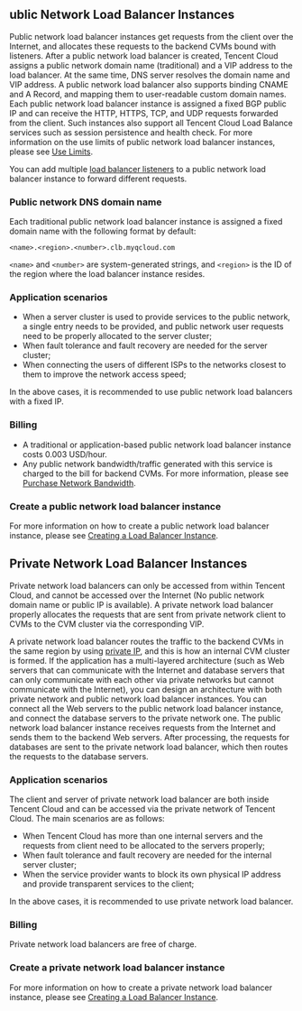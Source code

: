 ## ublic Network Load Balancer Instances

Public network load balancer instances get requests from the client over the Internet, and allocates these requests to the backend CVMs bound with listeners. After a public network load balancer is created, Tencent Cloud assigns a public network domain name (traditional) and a VIP address to the load balancer. At the same time, DNS server resolves the domain name and VIP address. A public network load balancer also supports binding CNAME and A Record, and mapping them to user-readable custom domain names. Each public network load balancer instance is assigned a fixed BGP public IP and can receive the HTTP, HTTPS, TCP, and UDP requests forwarded from the client. Such instances also support all Tencent Cloud Load Balance services such as session persistence and health check. For more information on the use limits of public network load balancer instances, please see [Use Limits](/doc/product/214/6187).

You can add multiple [load balancer listeners](/doc/product/214/6151) to a public network load balancer instance to forward different requests.

### Public network DNS domain name

Each traditional public network load balancer instance is assigned a fixed domain name with the following format by default:

```
<name>.<region>.<number>.clb.myqcloud.com
```

`<name>` and `<number>` are system-generated strings, and `<region>` is the ID of the region where the load balancer instance resides.

### Application scenarios
- When a server cluster is used to provide services to the public network, a single entry needs to be provided, and public network user requests need to be properly allocated to the server cluster;
- When fault tolerance and fault recovery are needed for the server cluster;
- When connecting the users of different ISPs to the networks closest to them to improve the network access speed;

In the above cases, it is recommended to use public network load balancers with a fixed IP.

### Billing
- A traditional or application-based public network load balancer instance costs 0.003 USD/hour.
- Any public network bandwidth/traffic generated with this service is charged to the bill for backend CVMs. For more information, please see [Purchase Network Bandwidth](https://cloud.tencent.com/doc/product/213/509).

### Create a public network load balancer instance
For more information on how to create a public network load balancer instance, please see [Creating a Load Balancer Instance](/doc/product/214/6149).

## Private Network Load Balancer Instances

Private network load balancers can only be accessed from within Tencent Cloud, and cannot be accessed over the Internet (No public network domain name or public IP is available). A private network load balancer properly allocates the requests that are sent from private network client to CVMs to the CVM cluster via the corresponding VIP.

A private network load balancer routes the traffic to the backend CVMs in the same region by using [private IP](/doc/product/213/5225), and this is how an internal CVM cluster is formed. If the application has a multi-layered architecture (such as Web servers that can communicate with the Internet and database servers that can only communicate with each other via private networks but cannot communicate with the Internet), you can design an architecture with both private network and public network load balancer instances. You can connect all the Web servers to the public network load balancer instance, and connect the database servers to the private network one. The public network load balancer instance receives requests from the Internet and sends them to the backend Web servers. After processing, the requests for databases are sent to the private network load balancer, which then routes the requests to the database servers.

### Application scenarios

The client and server of private network load balancer are both inside Tencent Cloud and can be accessed via the private network of Tencent Cloud. The main scenarios are as follows:
- When Tencent Cloud has more than one internal servers and the requests from client need to be allocated to the servers properly;
- When fault tolerance and fault recovery are needed for the internal server cluster;
- When the service provider wants to block its own physical IP address and provide transparent services to the client;

In the above cases, it is recommended to use private network load balancer.

### Billing

Private network load balancers are free of charge.

### Create a private network load balancer instance
For more information on how to create a private network load balancer instance, please see [Creating a Load Balancer Instance](/doc/product/214/6149).
